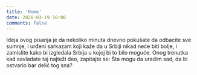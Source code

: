 ```yaml
---
title: 'Home'
date: 2020-03-19 10:00
comments: false
---
```


Ideja ovog pisanja je da nekoliko minuta dnevno pokušate da odbacite sve sumnje, i urđeni sarkazam koji kaže da u Srbiji nikad neće biti bolje, i zamislite kako bi izgledala Srbija u kojoj bi to bilo moguće. Onog trenutka kad savladate taj najteži deo, zapitajte se: Šta mogu da uradim sad, da bi ostvario bar delić tog sna?  
